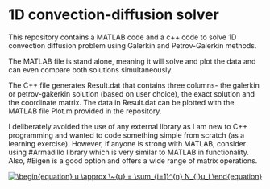 # 1D convection-diffusion solver

This repository contains a MATLAB code and a c++ code to solve 1D convection diffusion problem using Galerkin and Petrov-Galerkin methods.

The MATLAB file is stand alone, meaning it will solve and plot the data and can even compare both solutions simultaneously.

The C++ file generates Result.dat that contains three columns- the galerkin or petrov-gakerkin solution (based on user choice), the exact solution and the coordinate matrix. The data in Result.dat can be plotted with the MATLAB file Plot.m provided in the 
repository.

I deliberately avoided the use of any external library as I am new to C++ programming and wanted to code something simple from scratch (as a learning exercise). However, if anyone is strong with MATLAB, consider using #Armadillo library which is very similar to MATLAB in functionality. Also, #Eigen is a good option and offers a wide range of matrix operations.


<a href="https://www.codecogs.com/eqnedit.php?latex=\begin{equation}&space;u&space;\approx&space;\~{u}&space;=&space;\sum_{i=1}^{n}&space;N_{i}u_i&space;\end{equation}" target="_blank"><img src="https://latex.codecogs.com/gif.latex?\begin{equation}&space;u&space;\approx&space;\~{u}&space;=&space;\sum_{i=1}^{n}&space;N_{i}u_i&space;\end{equation}" title="\begin{equation} u \approx \~{u} = \sum_{i=1}^{n} N_{i}u_i \end{equation}" /></a>

